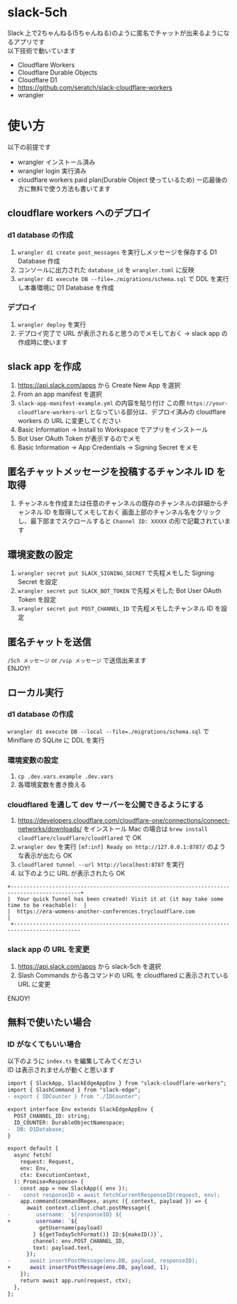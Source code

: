 # slack-5ch

Slack 上で2ちゃんねる(5ちゃんねる)のように匿名でチャットが出来るようになるアプリです  
以下技術で動いています  
- Cloudflare Workers
- Cloudflare Durable Objects
- Cloudflare D1
- https://github.com/seratch/slack-cloudflare-workers
- wrangler

# 使い方

以下の前提です
- wrangler インストール済み
- wrangler login 実行済み
- cloudflare workers paid plan(Durable Object 使っているため)
一応最後の方に無料で使う方法も書いてます

## cloudflare workers へのデプロイ
### d1 database の作成

1. `wrangler d1 create post_messages` を実行しメッセージを保存する D1 Database 作成
2. コンソールに出力された `database_id` を `wrangler.toml` に反映
3. `wrangler d1 execute DB --file=./migrations/schema.sql` で DDL を実行し本番環境に D1 Database を作成

### デプロイ

1. `wrangler deploy` を実行
2. デプロイ完了で URL が表示されると思うのでメモしておく
-> slack app の作成時に使います

## slack app を作成

1. https://api.slack.com/apps から Create New App を選択
2. From an app manifest を選択
3. `slack-app-manifest-example.yml` の内容を貼り付け
この際 `https://your-cloudflare-workers-url` となっている部分は、デプロイ済みの cloudflare workers の URL に変更してください
4. Basic Information -> Install to Workspace でアプリをインストール
5. Bot User OAuth Token が表示するのでメモ
6. Basic Information -> App Credentials -> Signing Secret をメモ

## 匿名チャットメッセージを投稿するチャンネル ID を取得

1. チャンネルを作成または任意のチャンネルの既存のチャンネルの詳細からチャンネル ID を取得してメモしておく
画面上部のチャンネル名をクリックし、最下部までスクロールすると `Channel ID: XXXXX` の形で記載されています

## 環境変数の設定

1. `wrangler secret put SLACK_SIGNING_SECRET` で先程メモした Signing Secret を設定
2. `wrangler secret put SLACK_BOT_TOKEN` で先程メモした Bot User OAuth Token を設定
3. `wrangler secret put POST_CHANNEL_ID` で先程メモしたチャンネル ID を設定

## 匿名チャットを送信

`/5ch メッセージ` or `/vip メッセージ` で送信出来ます  
ENJOY!

## ローカル実行  
### d1 database の作成

`wrangler d1 execute DB --local --file=./migrations/schema.sql` で Miniflare の SQLite に DDL を実行

### 環境変数の設定

1. `cp .dev.vars.example .dev.vars`
2. 各環境変数を書き換える

### cloudflared を通して dev サーバーを公開できるようにする  

1. https://developers.cloudflare.com/cloudflare-one/connections/connect-networks/downloads/ をインストール
Mac の場合は `brew install cloudflare/cloudflare/cloudflared` で OK
2. `wrangler dev` を実行
`[mf:inf] Ready on http://127.0.0.1:8787/` のような表示が出たら OK
3. `cloudflared tunnel --url http://localhost:8787` を実行
4. 以下のように URL が表示されたら OK
```
+--------------------------------------------------------------------------------------------+
|  Your quick Tunnel has been created! Visit it at (it may take some time to be reachable):  |
|  https://era-womens-another-conferences.trycloudflare.com                                  |
 +-------------------------------------------------------------------------------------------
```

### slack app の URL を変更

1. https://api.slack.com/apps から slack-5ch を選択
2. Slash Commands から各コマンドの URL を cloudflared に表示されている URL に変更

ENJOY!

## 無料で使いたい場合  
### ID がなくてもいい場合  

以下のように `index.ts` を編集してみてください  
ID は表示されませんが動くと思います  
```diff ts:index.ts
import { SlackApp, SlackEdgeAppEnv } from "slack-cloudflare-workers";
import { SlashCommand } from "slack-edge";
- export { IDCounter } from "./IDCounter";

export interface Env extends SlackEdgeAppEnv {
  POST_CHANNEL_ID: string;
  ID_COUNTER: DurableObjectNamespace;
-  DB: D1Database;
}
```
```diff ts:index.ts
export default {
  async fetch(
    request: Request,
    env: Env,
    ctx: ExecutionContext,
  ): Promise<Response> {
    const app = new SlackApp({ env });
-    const responseID = await fetchCurrentResponseID(request, env);
    app.command(commandRegex, async ({ context, payload }) => {
      await context.client.chat.postMessage({
-        username: `${responseID} ${
+        username: `${
          getUsername(payload)
        } ${getToday5chFormat()} ID:${makeID()}`,
        channel: env.POST_CHANNEL_ID,
        text: payload.text,
      });
-      await insertPostMessage(env.DB, payload, responseID);
+      await insertPostMessage(env.DB, payload, 1);
    });
    return await app.run(request, ctx);
  },
};
```

